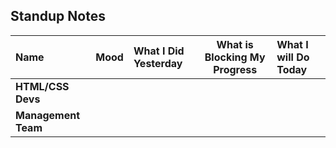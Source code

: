 ## Standup Notes
|Name|Mood|What I Did Yesterday|What is Blocking My Progress|What I will Do Today|
|:--- |:---:|:---|:---:|:---|
|**HTML/CSS Devs**| | | | |
|**Management Team**| | | | |
